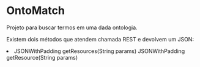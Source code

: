 <h1>OntoMatch</h1>

Projeto para buscar termos em uma dada ontologia.

Existem dois métodos que atendem chamada REST e devolvem um JSON:
<li>
	<lu>JSONWithPadding getResources(String params)</lu> 
	<lu>JSONWithPadding getResource(String params)</lu>
	
</li>
	
  
